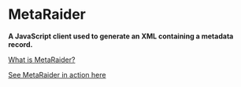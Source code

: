 # MetaRaider
**A JavaScript client used to generate an XML containing a metadata record.**

[What is MetaRaider?](https://guides.library.ttu.edu/c.php?g=765394&p=5692952/)

[See MetaRaider in action here](https://apps.lib.ttu.edu/RRmetadatr/)
